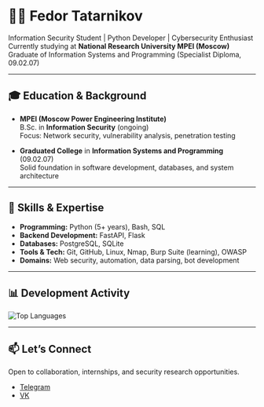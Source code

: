 # 👨‍💻 Fedor Tatarnikov

Information Security Student | Python Developer | Cybersecurity Enthusiast  
Currently studying at **National Research University MPEI (Moscow)**  
Graduate of Information Systems and Programming (Specialist Diploma, 09.02.07)

---

## 🎓 Education & Background
- **MPEI (Moscow Power Engineering Institute)**  
  B.Sc. in **Information Security** (ongoing)  
  Focus: Network security, vulnerability analysis, penetration testing

- **Graduated College** in **Information Systems and Programming** (09.02.07)  
  Solid foundation in software development, databases, and system architecture

---

## 💼 Skills & Expertise
- **Programming:** Python (5+ years), Bash, SQL
- **Backend Development:** FastAPI, Flask
- **Databases:** PostgreSQL, SQLite
- **Tools & Tech:** Git, GitHub, Linux, Nmap, Burp Suite (learning), OWASP
- **Domains:** Web security, automation, data parsing, bot development

---

## 📊 Development Activity
![Top Languages](https://github-readme-stats.vercel.app/api/top-langs/?username=gosleeptoday&layout=compact&theme=radical)

---

## 📫 Let’s Connect
Open to collaboration, internships, and security research opportunities.

- [Telegram](https://t.me/printmyname)
- [VK](https://vk.com/sorrynobrain)
